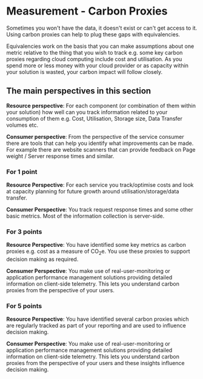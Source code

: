 # Measurement - Carbon Proxies

Sometimes you won't have the data, it doesn't exist or can't get access to it. Using carbon proxies can help to plug these gaps with equivalencies.

Equivalencies work on the basis that you can make assumptions about one metric relative to the thing that you wish to track e.g. some key carbon proxies regarding cloud computing include cost and utilisation. As you spend more or less money with your cloud provider or as capacity within your solution is wasted,  your carbon impact will follow closely.

## The main perspectives in this section

**Resource perspective**: For each component (or combination of them within your solution) how well can you track information related to your consumption of them e.g. Cost, Utilisation, Storage size, Data Transfer volumes etc.

**Consumer perspective**: From the perspective of the service consumer there are tools that can help you identify what improvements can be made. For example there are website scanners that can provide feedback on Page weight / Server response times and similar.

### For 1 point

**Resource Perspective**: For each service you track/optimise costs and look at capacity planning for future growth around utilisation/storage/data transfer.

**Consumer Perspective**: You track request response times and some other basic metrics. Most of the information collection is server-side.

### For 3 points

**Resource Perspective**: You have identified some key metrics as carbon proxies e.g. cost as a measure of CO<sub>2</sub>e. You use these proxies to support decision making as required.

**Consumer Perspective**: You make use of real-user-monitoring or application performance management solutions providing detailed information on client-side telemetry. This lets you understand carbon proxies from the perspective of your users.

### For 5 points

**Resource Perspective**: You have identified several carbon proxies which are regularly tracked as part of your reporting and are used to influence decision making.

**Consumer Perspective**: You make use of real-user-monitoring or application performance management solutions providing detailed information on client-side telemetry. This lets you understand carbon proxies from the perspective of your users and these insights influence decision making.